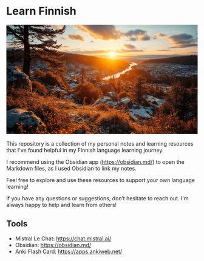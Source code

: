 # Learn Finnish

![Learn Finnish banner image](/attachments/banner-image.png)

This repository is a collection of my personal notes and learning resources that I've found helpful in my Finnish language learning journey.

I recommend using the Obsidian app (https://obsidian.md/) to open the Markdown files, as I used Obsidian to link my notes.

Feel free to explore and use these resources to support your own language learning!

If you have any questions or suggestions, don’t hesitate to reach out. I'm always happy to help and learn from others!

## Tools

- Mistral Le Chat: https://chat.mistral.ai/
- Obsidian: https://obsidian.md/
- Anki Flash Card: https://apps.ankiweb.net/
